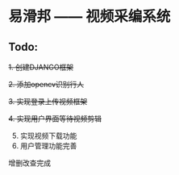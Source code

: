# 易滑邦 —— 视频采编系统

## Todo:

~~1. 创建DJANGO框架~~

~~2. 添加opencv识别行人~~

~~3. 实现登录上传视频框架~~

~~4. 实现用户界面等待视频剪辑~~

5. 实现视频下载功能
6. 用户管理功能完善

增删改查完成
